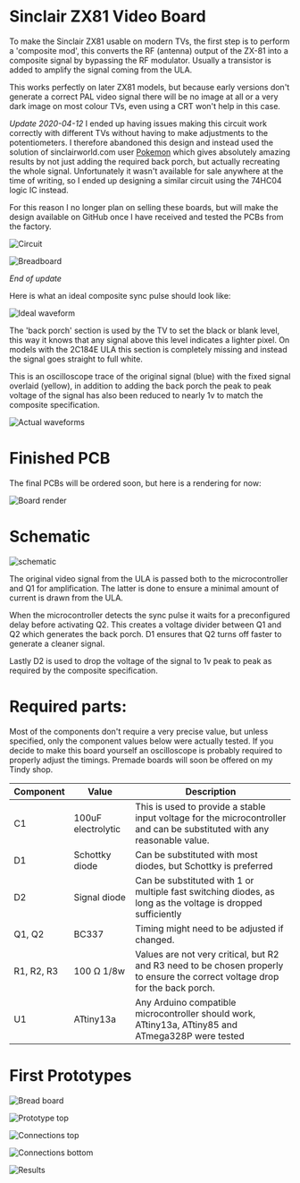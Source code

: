 # Sinclair ZX81 Video Board
To make the Sinclair ZX81 usable on modern TVs, the first step is to perform a 'composite mod', this converts the RF (antenna) output of the ZX-81 into a composite signal by bypassing the RF modulator. Usually a transistor is added to amplify the signal coming from the ULA. 

This works perfectly on later ZX81 models, but because early versions don't generate a correct PAL video signal there will be no image at all or a very dark image on most colour TVs, even using a CRT won't help in this case.

*Update 2020-04-12*
I ended up having issues making this circuit work correctly with different TVs without having to make adjustments to the potentiometers. I therefore abandoned this design and instead used the solution of sinclairworld.com user [Pokemon](https://www.sinclairzxworld.com/viewtopic.php?f=6&t=840) which gives absolutely amazing results by not just adding the required back porch, but actually recreating the whole signal. Unfortunately it wasn't available for sale anywhere at the time of writing, so I ended up designing a similar circuit using the 74HC04 logic IC instead. 

For this reason I no longer plan on selling these boards, but will make the design available on GitHub once I have received and tested the PCBs from the factory.

![Circuit](composite_img_001.png)

![Breadboard](composite_img_002.jpg)

*End of update*

Here is what an ideal composite sync pulse should look like:

![Ideal waveform](img_001.jpg)

The 'back porch' section is used by the TV to set the black or blank level, this way it knows that any signal above this level indicates a lighter pixel. On models with the 2C184E ULA this section is completely missing and instead the signal goes straight to full white. 

This is an oscilloscope trace of the original signal (blue) with the fixed signal overlaid (yellow), in addition to adding the back porch the peak to peak voltage of the signal has also been reduced to nearly 1v to match the composite specification.

![Actual waveforms](img_002.png)

# Finished PCB

The final PCBs will be ordered soon, but here is a rendering for now:

![Board render](img_009.png)

# Schematic 

![schematic](img_003.png)

The original video signal from the ULA is passed both to the microcontroller and Q1 for amplification. The latter is done to ensure a minimal amount of current is drawn from the ULA. 

When the microcontroller detects the sync pulse it waits for a preconfigured delay before activating Q2. This creates a voltage divider between Q1 and Q2 which generates the back porch. D1 ensures that Q2 turns off faster to generate a cleaner signal. 

Lastly D2 is used to drop the voltage of the signal to 1v peak to peak as required by the composite specification.

# Required parts:

Most of the components don't require a very precise value, but unless specified, only the component values below were actually tested. If you decide to make this board yourself an oscilloscope is probably required to properly adjust the timings. Premade boards will soon be offered on my Tindy shop. 

| Component     | Value              | Description  |
| ------------- |--------------------| -----|
| C1            | 100uF electrolytic | This is used to provide a stable input voltage for the microcontroller and can be substituted with any reasonable value.  |
| D1            | Schottky diode     | Can be substituted with most diodes, but Schottky is preferred |
| D2            | Signal diode       | Can be substituted with 1 or multiple fast switching diodes, as long as the voltage is dropped sufficiently |
| Q1, Q2        | BC337              | Timing might need to be adjusted if changed. | 
| R1, R2, R3    | 100 Ω 1/8w          | Values are not very critical, but R2 and R3 need to be chosen properly to ensure the correct voltage drop for the back porch.     |
| U1            | ATtiny13a          | Any Arduino compatible microcontroller should work, ATtiny13a, ATtiny85 and ATmega328P were tested |


# First Prototypes

![Bread board](img_004.jpg)

![Prototype top](img_005.jpg)

![Connections top](img_006.jpg)

![Connections bottom](img_007.jpg)

![Results](img_008.jpg)